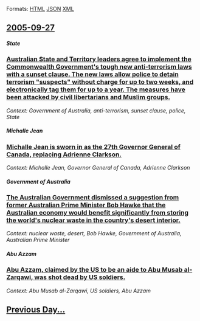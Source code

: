
Formats: [HTML](2005/09/27/index.html)  [JSON](2005/09/27/index.json)  [XML](2005/09/27/index.xml)  

## [2005-09-27](/news/2005/09/27/index.md)

##### State
### [ Australian State and Territory leaders agree to implement the Commonwealth Government's tough new anti-terrorism laws with a sunset clause. The new laws allow police to detain terrorism "suspects" without charge for up to two weeks, and electronically tag them for up to a year. The measures have been attacked by civil libertarians and Muslim groups. ](/news/2005/09/27/australian-state-and-territory-leaders-agree-to-implement-the-commonwealth-government-s-tough-new-anti-terrorism-laws-with-a-sunset-clause.md)
_Context: Government of Australia, anti-terrorism, sunset clause, police, State_

##### Michalle Jean
### [ Michalle Jean is sworn in as the 27th Governor General of Canada, replacing Adrienne Clarkson. ](/news/2005/09/27/michaelle-jean-is-sworn-in-as-the-27th-governor-general-of-canada-replacing-adrienne-clarkson.md)
_Context: Michalle Jean, Governor General of Canada, Adrienne Clarkson_

##### Government of Australia
### [ The Australian Government dismissed a suggestion from former Australian Prime Minister Bob Hawke that the Australian economy would benefit significantly from storing the world's nuclear waste in the country's desert interior. ](/news/2005/09/27/the-australian-government-dismissed-a-suggestion-from-former-australian-prime-minister-bob-hawke-that-the-australian-economy-would-benefit.md)
_Context: nuclear waste, desert, Bob Hawke, Government of Australia, Australian Prime Minister_

##### Abu Azzam
### [ Abu Azzam, claimed by the US to be an aide to Abu Musab al-Zarqawi, was shot dead by US soldiers. ](/news/2005/09/27/abu-azzam-claimed-by-the-us-to-be-an-aide-to-abu-musab-al-zarqawi-was-shot-dead-by-us-soldiers.md)
_Context: Abu Musab al-Zarqawi, US soldiers, Abu Azzam_

## [Previous Day...](/news/2005/09/26/index.md)

